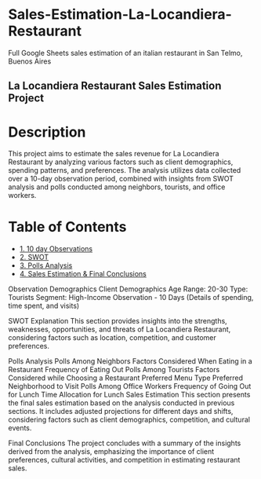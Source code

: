 # Sales-Estimation-La-Locandiera-Restaurant
Full Google Sheets sales estimation of an italian restaurant in San Telmo, Buenos Aires


## La Locandiera Restaurant Sales Estimation Project

# Description
This project aims to estimate the sales revenue for La Locandiera Restaurant by analyzing various factors such as client demographics, spending patterns, and preferences. The analysis utilizes data collected over a 10-day observation period, combined with insights from SWOT analysis and polls conducted among neighbors, tourists, and office workers.

# Table of Contents
- [1. 10 day Observations](#10-days-Observations)
- [2. SWOT](#SWOT)
- [3. Polls Analysis](#Polls-Analysis)
- [4. Sales Estimation & Final Conclusions](#Sales-Estimation-&-Final-Conclusions])



Observation Demographics
Client Demographics
Age Range: 20-30
Type: Tourists
Segment: High-Income
Observation - 10 Days
(Details of spending, time spent, and visits)

SWOT Explanation
This section provides insights into the strengths, weaknesses, opportunities, and threats of La Locandiera Restaurant, considering factors such as location, competition, and customer preferences.

Polls Analysis
Polls Among Neighbors
Factors Considered When Eating in a Restaurant
Frequency of Eating Out
Polls Among Tourists
Factors Considered while Choosing a Restaurant
Preferred Menu Type
Preferred Neighborhood to Visit
Polls Among Office Workers
Frequency of Going Out for Lunch
Time Allocation for Lunch
Sales Estimation
This section presents the final sales estimation based on the analysis conducted in previous sections. It includes adjusted projections for different days and shifts, considering factors such as client demographics, competition, and cultural events.

Final Conclusions
The project concludes with a summary of the insights derived from the analysis, emphasizing the importance of client preferences, cultural activities, and competition in estimating restaurant sales.
